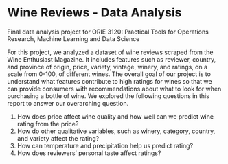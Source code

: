 # Wine Reviews - Data Analysis

Final data analysis project for ORIE 3120: Practical Tools for Operations Research, Machine Learning and Data Science

For this project, we analyzed a dataset of wine reviews scraped from the Wine Enthusiast Magazine. It includes features such as reviewer, country, and province of origin, price, variety,
vintage, winery, and ratings, on a scale from 0-100, of different wines. The overall goal of our project is to understand what features contribute to high ratings for wines
so that we can provide consumers with recommendations about what to look for when purchasing a bottle of wine. We explored the following questions in this report to answer our
overarching question.

1. How does price affect wine quality and how well can we predict wine rating from the
price?
2. How do other qualitative variables, such as winery, category, country, and variety affect
the rating?
3. How can temperature and precipitation help us predict rating?
4. How does reviewers’ personal taste affect ratings?
